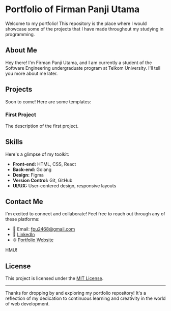 # Portfolio of Firman Panji Utama

Welcome to my portfolio! This repository is the place where I would showcase some of the projects that I have made throughout my studying in programming.

## About Me

Hey there! I'm Firman Panji Utama, and I am currently a student of the Software Engineering undergraduate program at Telkom University. I'll tell you more about me later.

## Projects

Soon to come! Here are some templates:

### First Project 
The description of the first project.

## Skills

Here's a glimpse of my toolkit:

- **Front-end:** HTML, CSS, React
- **Back-end:** Golang
- **Design:** Figma
- **Version Control:** Git, GitHub
- **UI/UX:** User-centered design, responsive layouts

## Contact Me

I'm excited to connect and collaborate! Feel free to reach out through any of these platforms:

- 📧 Email: fpu2468@gmail.com
- 👔 [LinkedIn](https://www.linkedin.com/in/firmanpanjiutama)
- 🌐 [Portfolio Website](https://www.youtube.com/watch?v=dQw4w9WgXcQ)

HMU!

## License

This project is licensed under the [MIT License](LICENSE).

---

Thanks for dropping by and exploring my portfolio repository! It's a reflection of my dedication to continuous learning and creativity in the world of web development.
